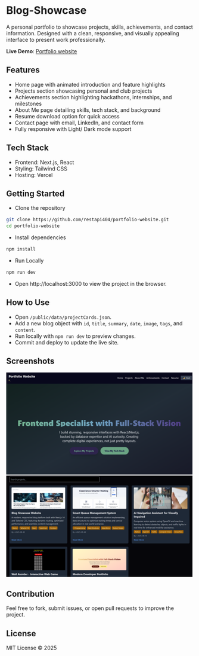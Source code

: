 # Blog-Showcase
A personal portfolio to showcase projects, skills, achievements, and contact information. Designed with a clean, responsive, and visually appealing interface to present work professionally.

**Live Demo**: [Portfolio website](https://portfolio-website-dusky-delta-33.vercel.app/)

## Features
- Home page with animated introduction and feature highlights
- Projects section showcasing personal and club projects
- Achievements section highlighting hackathons, internships, and milestones
- About Me page detailing skills, tech stack, and background
- Resume download option for quick access
- Contact page with email, LinkedIn, and contact form
- Fully responsive with Light/ Dark mode support

## Tech Stack
- Frontend: Next.js, React
- Styling: Tailwind CSS
- Hosting: Vercel

## Getting Started
- Clone the repository
```bash
git clone https://github.com/restapi404/portfolio-website.git
cd portfolio-website
```
- Install dependencies
```bash
npm install
```
- Run Locally
```bash
npm run dev
```
- Open http://localhost:3000 to view the project in the browser.

## How to Use
- Open `/public/data/projectCards.json`.
- Add a new blog object with `id`, `title`, `summary`, `date`, `image`, `tags`, and `content`.
- Run locally with `npm run dev` to preview changes.
- Commit and deploy to update the live site.

## Screenshots
<img src="public/homepage.png" alt="home page" width="500">
<img src="public/projects.png" alt="project page" width="500">

## Contribution
Feel free to fork, submit issues, or open pull requests to improve the project.

## License
MIT License © 2025
